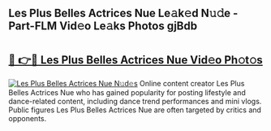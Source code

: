 ## Les Plus Belles Actrices Nue Le𝚊k𝚎d N𝚞𝚍e - Part-FLM Vid𝚎o Le𝚊ks Photos gjBdb

# <h2><a href="http://fb5j6es.evod.top/?m=Les+Plus+Belles+Actrices+Nue">🔗 👉🔴 Les Plus Belles Actrices Nue Vid𝚎o Ph𝚘t𝚘s</a></h2>

[![Les Plus Belles Actrices Nue N𝚞d𝚎s](https://i.imgur.com/8V9OHl7.gif)](http://fb5j6es.evod.top/?m=Les+Plus+Belles+Actrices+Nue)
Online content creator Les Plus Belles Actrices Nue who has gained popularity for posting lifestyle and dance-related content, including dance trend performances and mini vlogs. Public figures Les Plus Belles Actrices Nue are often targeted by critics and opponents. 
